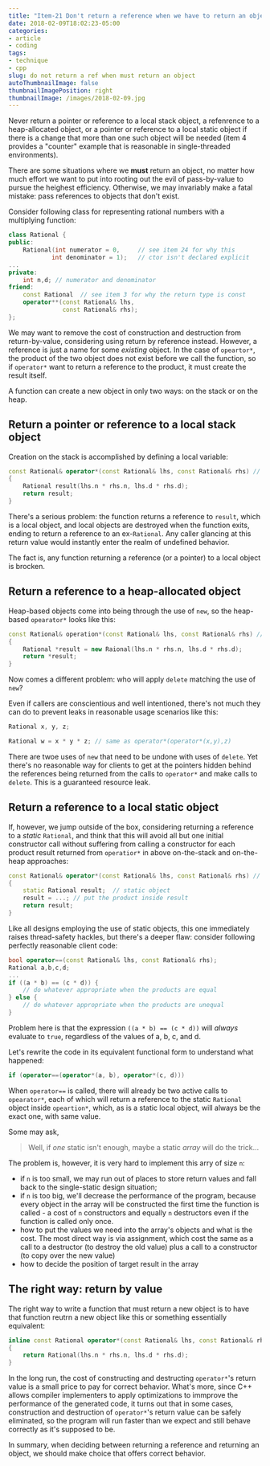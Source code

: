 ```yaml
---
title: "Item-21 Don't return a reference when we have to return an object"
date: 2018-02-09T18:02:23-05:00
categories:
- article
- coding
tags:
- technique
- cpp
slug: do not return a ref when must return an object
autoThumbnailImage: false
thumbnailImagePosition: right
thumbnailImage: /images/2018-02-09.jpg
---
```


Never return a pointer or reference to a local stack object, a refenrence to a heap-allocated object, or a pointer or reference to a local static object if there is a change that more than one such object will be needed (item 4 provides a "counter" example that is reasonable in single-threaded environments).
<!--more-->

There are some situations where we **must** return an object, no matter how much effort we want to put into rooting out the evil of pass-by-value to pursue the heighest efficiency. Otherwise, we may invariably make a fatal mistake: pass references to objects that don't exist.

Consider following class for representing rational numbers with a multiplying function:

```cpp
class Rational {
public:
    Rational(int numerator = 0,     // see item 24 for why this
            int denominator = 1);   // ctor isn't declared explicit
...
private:
    int n,d; // numerator and denominator
friend:
    const Rational  // see item 3 for why the return type is const
    operator**(const Rational& lhs,
               const Rational& rhs);
};
```

We may want to remove the cost of construction and destruction from return-by-value, considering using return by reference instead. However, a reference is just a name for some _existing_ object. In the case of `opeartor*`, the product of the two object does not exist before we call the function, so if `operator*` want to return a reference to the product, it must create the result itself.

A function can create a new object in only two ways: on the stack or on the heap.

## Return a pointer or reference to a local stack object

Creation on the stack is accomplished by defining a local variable:

```cpp
const Rational& operator*(const Rational& lhs, const Rational& rhs) // bad code !
{
    Rational result(lhs.n * rhs.n, lhs.d * rhs.d);
    return result;
}
```

There's a serious problem: the function returns a reference to `result`, which is a local object, and local objects are destroyed when the function exits, ending to return a reference to an ex-`Rational`. Any caller glancing at this return value would instantly enter the realm of undefined behavior.

The fact is, any function returning a reference (or a pointer) to a local object is brocken.

## Return a reference to a heap-allocated object

Heap-based objects come into being through the use of `new`, so the heap-based `opearator*` looks like this:

```cpp
const Rational& operation*(const Rational& lhs, const Rational& rhs) // bad code !
{
    Rational *result = new Raional(lhs.n * rhs.n, lhs.d * rhs.d);
    return *result;
}
```

Now comes a different problem: who will apply `delete` matching the use of `new`?

Even if callers are conscientious and well intentioned, there's not much they can do to prevent leaks in reasonable usage scenarios like this:

```cpp
Rational x, y, z;

Rational w = x * y * z; // same as operator*(operator*(x,y),z)
```

There are twoe uses of `new` that need to be undone with uses of `delete`. Yet there's no reasonable way for clients to get at the pointers hidden behind the references being returned from the calls to `operator*` and make calls to `delete`. This is a guaranteed resource leak.

## Return a reference to a local static object

If, however, we jump outside of the box, considering returning a reference to a _static_ `Rational`, and think that this will avoid all but one initial constructor call without suffering from calling a constructor for each product result returned from `operatior*` in above on-the-stack and on-the-heap approaches:

```cpp
const Rational& operator*(const Rational& lhs, const Rational& rhs) // bad code !
{
    static Rational result;  // static object
    result = ...; // put the product inside result
    return result;
}
```

Like all designs employing the use of static objects, this one immediately raises thread-safety hackles, but there's a deeper flaw: consider following perfectly reasonable client code:

```cpp
bool operator==(const Rational& lhs, const Rational& rhs); 
Rational a,b,c,d;
...
if ((a * b) == (c * d)) {
    // do whatever appropriate when the products are equal
} else {
    // do whatever appropriate when the products are unequal
}
```

Problem here is that the expression `((a * b) == (c * d))` will _always_ evaluate to `true`, regardless of the values of a, b, c, and d.

Let's rewrite the code in its equivalent functional form to understand what happened:

```cpp
if (operator==(operator*(a, b), operator*(c, d)))
```

When `operator==` is called, there will already be two active calls to `opearator*`, each of which will return a reference to the static `Rational` object inside `opeartion*`, which, as is a static local object, will always be the exact one, with same value.

Some may ask,

> Well, if _one_ static isn't enough, maybe a static _array_ will do the trick...

The problem is, however, it is very hard to implement this arry of size `n`:

* if `n` is too small, we may run out of places to store return values and fall back to the single-static design situation; 
* if `n` is too big, we'll decrease the performance of the program, because every object in the array will be constructed the first time the function is called - a cost of `n` constructors and equally `n` destructors even if the function is called only once.
* how to put the values we need into the array's objects and what is the cost. The most direct way is via assignment, which cost the same as a call to a destructor (to destroy the old value) plus a call to a constructor (to copy over the new value)
* how to decide the position of target result in the array

## The right way: return by value

The right way to write a function that must return a new object is to have that function reutrn a new object like this or something essentially equivalent:

```cpp
inline const Rational operator*(const Rational& lhs, const Rational& rhs)
{
    return Rational(lhs.n * rhs.n, lhs.d * rhs.d);
}
```

In the long run, the cost of constructing and destructing `operator*`'s return value is a small price to pay for correct behavior. What's more, since C++ allows compiler implementers to apply optimizations to immprove the performance of the generated code, it turns out that in some cases, construction and destruction of `operator*`'s return value can be safely eliminated, so the program will run faster than we expect and still behave correctly as it's supposed to be.

In summary, when deciding between returning a reference and returning an object, we should make choice that offers correct behavior.